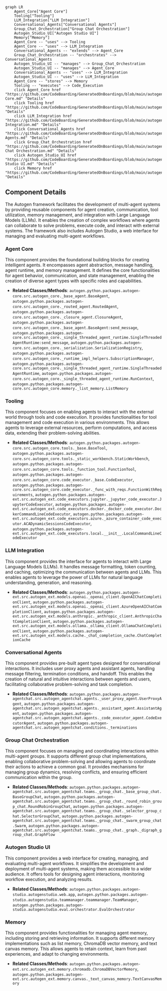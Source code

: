 ```mermaid
graph LR
    Agent_Core["Agent Core"]
    Tooling["Tooling"]
    LLM_Integration["LLM Integration"]
    Conversational_Agents["Conversational Agents"]
    Group_Chat_Orchestration["Group Chat Orchestration"]
    Autogen_Studio_UI["Autogen Studio UI"]
    Memory["Memory"]
    Agent_Core -- "uses" --> Tooling
    Agent_Core -- "uses" --> LLM_Integration
    Conversational_Agents -- "extends" --> Agent_Core
    Group_Chat_Orchestration -- "orchestrates" --> Conversational_Agents
    Autogen_Studio_UI -- "manages" --> Group_Chat_Orchestration
    Autogen_Studio_UI -- "manages" --> Agent_Core
    Conversational_Agents -- "uses" --> LLM_Integration
    Autogen_Studio_UI -- "uses" --> LLM_Integration
    Agent_Core -- "stores" --> Memory
    Tooling -- "executes" --> Code_Execution
    click Agent_Core href "https://github.com/CodeBoarding/GeneratedOnBoardings/blob/main/autogen/Agent Core.md" "Details"
    click Tooling href "https://github.com/CodeBoarding/GeneratedOnBoardings/blob/main/autogen/Tooling.md" "Details"
    click LLM_Integration href "https://github.com/CodeBoarding/GeneratedOnBoardings/blob/main/autogen/LLM Integration.md" "Details"
    click Conversational_Agents href "https://github.com/CodeBoarding/GeneratedOnBoardings/blob/main/autogen/Conversational Agents.md" "Details"
    click Group_Chat_Orchestration href "https://github.com/CodeBoarding/GeneratedOnBoardings/blob/main/autogen/Group Chat Orchestration.md" "Details"
    click Autogen_Studio_UI href "https://github.com/CodeBoarding/GeneratedOnBoardings/blob/main/autogen/Autogen Studio UI.md" "Details"
    click Memory href "https://github.com/CodeBoarding/GeneratedOnBoardings/blob/main/autogen/Memory.md" "Details"
```

## Component Details

The Autogen framework facilitates the development of multi-agent systems by providing reusable components for agent creation, communication, tool utilization, memory management, and integration with Large Language Models (LLMs). It enables the creation of complex workflows where agents can collaborate to solve problems, execute code, and interact with external systems. The framework also includes Autogen Studio, a web interface for managing and evaluating multi-agent workflows.

### Agent Core
This component provides the foundational building blocks for creating intelligent agents. It encompasses agent abstraction, message handling, agent runtime, and memory management. It defines the core functionalities for agent behavior, communication, and state management, enabling the creation of diverse agent types with specific roles and capabilities.
- **Related Classes/Methods**: `autogen.python.packages.autogen-core.src.autogen_core._base_agent.BaseAgent`, `autogen.python.packages.autogen-core.src.autogen_core._routed_agent.RoutedAgent`, `autogen.python.packages.autogen-core.src.autogen_core._closure_agent.ClosureAgent`, `autogen.python.packages.autogen-core.src.autogen_core._base_agent.BaseAgent:send_message`, `autogen.python.packages.autogen-core.src.autogen_core._single_threaded_agent_runtime.SingleThreadedAgentRuntime:send_message`, `autogen.python.packages.autogen-core.src.autogen_core._serialization.SerializationRegistry`, `autogen.python.packages.autogen-core.src.autogen_core._runtime_impl_helpers.SubscriptionManager`, `autogen.python.packages.autogen-core.src.autogen_core._single_threaded_agent_runtime.SingleThreadedAgentRuntime`, `autogen.python.packages.autogen-core.src.autogen_core._single_threaded_agent_runtime.RunContext`, `autogen.python.packages.autogen-core.src.autogen_core.memory._list_memory.ListMemory`

### Tooling
This component focuses on enabling agents to interact with the external world through tools and code execution. It provides functionalities for tool management and code execution in various environments. This allows agents to leverage external resources, perform computations, and access data, extending their problem-solving abilities.
- **Related Classes/Methods**: `autogen.python.packages.autogen-core.src.autogen_core.tools._base.BaseTool`, `autogen.python.packages.autogen-core.src.autogen_core.tools._static_workbench.StaticWorkbench`, `autogen.python.packages.autogen-core.src.autogen_core.tools._function_tool.FunctionTool`, `autogen.python.packages.autogen-core.src.autogen_core.code_executor._base.CodeExecutor`, `autogen.python.packages.autogen-core.src.autogen_core.code_executor._func_with_reqs.FunctionWithRequirements`, `autogen.python.packages.autogen-ext.src.autogen_ext.code_executors.jupyter._jupyter_code_executor.JupyterCodeExecutor`, `autogen.python.packages.autogen-ext.src.autogen_ext.code_executors.docker._docker_code_executor.DockerCommandLineCodeExecutor`, `autogen.python.packages.autogen-ext.src.autogen_ext.code_executors.azure._azure_container_code_executor.ACADynamicSessionsCodeExecutor`, `autogen.python.packages.autogen-ext.src.autogen_ext.code_executors.local.__init__.LocalCommandLineCodeExecutor`

### LLM Integration
This component provides the interface for agents to interact with Large Language Models (LLMs). It handles message formatting, token counting, and caching, optimizing the communication between agents and LLMs. This enables agents to leverage the power of LLMs for natural language understanding, generation, and reasoning.
- **Related Classes/Methods**: `autogen.python.packages.autogen-ext.src.autogen_ext.models.openai._openai_client.OpenAIChatCompletionClient`, `autogen.python.packages.autogen-ext.src.autogen_ext.models.openai._openai_client.AzureOpenAIChatCompletionClient`, `autogen.python.packages.autogen-ext.src.autogen_ext.models.anthropic._anthropic_client.AnthropicChatCompletionClient`, `autogen.python.packages.autogen-ext.src.autogen_ext.models.ollama._ollama_client.OllamaChatCompletionClient`, `autogen.python.packages.autogen-ext.src.autogen_ext.models.cache._chat_completion_cache.ChatCompletionCache`

### Conversational Agents
This component provides pre-built agent types designed for conversational interactions. It includes user proxy agents and assistant agents, handling message filtering, termination conditions, and handoff. This enables the creation of natural and intuitive interactions between agents and users, facilitating collaborative problem-solving and task completion.
- **Related Classes/Methods**: `autogen.python.packages.autogen-agentchat.src.autogen_agentchat.agents._user_proxy_agent.UserProxyAgent`, `autogen.python.packages.autogen-agentchat.src.autogen_agentchat.agents._assistant_agent.AssistantAgent`, `autogen.python.packages.autogen-agentchat.src.autogen_agentchat.agents._code_executor_agent.CodeExecutorAgent`, `autogen.python.packages.autogen-agentchat.src.autogen_agentchat.conditions._terminations`

### Group Chat Orchestration
This component focuses on managing and coordinating interactions within multi-agent groups. It supports different group chat implementations, enabling collaborative problem-solving and allowing agents to coordinate their actions to achieve a common goal. It provides mechanisms for managing group dynamics, resolving conflicts, and ensuring efficient communication within the group.
- **Related Classes/Methods**: `autogen.python.packages.autogen-agentchat.src.autogen_agentchat.teams._group_chat._base_group_chat.BaseGroupChat`, `autogen.python.packages.autogen-agentchat.src.autogen_agentchat.teams._group_chat._round_robin_group_chat.RoundRobinGroupChat`, `autogen.python.packages.autogen-agentchat.src.autogen_agentchat.teams._group_chat._selector_group_chat.SelectorGroupChat`, `autogen.python.packages.autogen-agentchat.src.autogen_agentchat.teams._group_chat._swarm_group_chat.Swarm`, `autogen.python.packages.autogen-agentchat.src.autogen_agentchat.teams._group_chat._graph._digraph_group_chat.GraphFlow`

### Autogen Studio UI
This component provides a web interface for creating, managing, and evaluating multi-agent workflows. It simplifies the development and deployment of multi-agent systems, making them accessible to a wider audience. It offers tools for designing agent interactions, monitoring workflow execution, and analyzing results.
- **Related Classes/Methods**: `autogen.python.packages.autogen-studio.autogenstudio.web.app`, `autogen.python.packages.autogen-studio.autogenstudio.teammanager.teammanager.TeamManager`, `autogen.python.packages.autogen-studio.autogenstudio.eval.orchestrator.EvalOrchestrator`

### Memory
This component provides functionalities for managing agent memory, including storing and retrieving information. It supports different memory implementations such as list memory, ChromaDB vector memory, and text canvas memory. This allows agents to retain context, learn from past experiences, and adapt to changing environments.
- **Related Classes/Methods**: `autogen.python.packages.autogen-ext.src.autogen_ext.memory.chromadb.ChromaDBVectorMemory`, `autogen.python.packages.autogen-ext.src.autogen_ext.memory.canvas._text_canvas_memory.TextCanvasMemory`